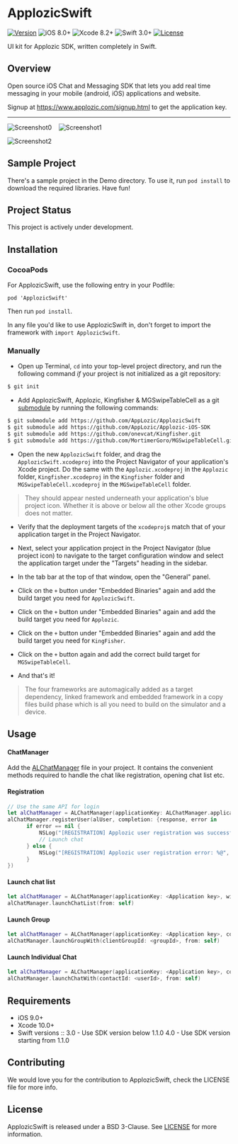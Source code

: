 # ApplozicSwift

[![Version](https://img.shields.io/cocoapods/v/ApplozicSwift.svg?style=flat)](http://cocoapods.org/pods/ApplozicSwift)
![iOS 8.0+](https://img.shields.io/badge/iOS-9.0%2B-blue.svg)
![Xcode 8.2+](https://img.shields.io/badge/Xcode-8.2%2B-blue.svg)
![Swift 3.0+](https://img.shields.io/badge/Swift-3.0%2B-orange.svg)
[![License](https://img.shields.io/cocoapods/l/Material.svg?style=flat)](https://github.com/lkzhao/Material/blob/master/LICENSE?raw=true)

UI kit for Applozic SDK, written completely in Swift.

## Overview

Open source iOS Chat and Messaging SDK that lets you add real time messaging in your mobile (android, iOS) applications and website.

Signup at https://www.applozic.com/signup.html to get the application key.

------------------------

![Screenshot0][img0] &nbsp;&nbsp; ![Screenshot1][img1] &nbsp;&nbsp;

![Screenshot2][img2] &nbsp;&nbsp;

## Sample Project

There's a sample project in the Demo directory. To use it, run `pod install` to download the required libraries. Have fun!

## Project Status

This project is actively under development.

## Installation

### CocoaPods

For ApplozicSwift, use the following entry in your Podfile:

`pod 'ApplozicSwift'`

Then run `pod install`.

In any file you'd like to use ApplozicSwift in, don't forget to
import the framework with `import ApplozicSwift`.

### Manually

- Open up Terminal, `cd` into your top-level project directory, and run the following command *if* your project is not initialized as a git repository:

```bash
$ git init
```

- Add ApplozicSwift, Applozic, Kingfisher & MGSwipeTableCell as a git [submodule](http://git-scm.com/docs/git-submodule) by running the following commands:

```bash
$ git submodule add https://github.com/AppLozic/ApplozicSwift
$ git submodule add https://github.com/AppLozic/Applozic-iOS-SDK
$ git submodule add https://github.com/onevcat/Kingfisher.git
$ git submodule add https://github.com/MortimerGoro/MGSwipeTableCell.git
```

- Open the new `ApplozicSwift` folder, and drag the `ApplozicSwift.xcodeproj` into the Project Navigator of your application's Xcode project. Do the same with the `Applozic.xcodeproj` in the `Applozic` folder, `Kingfisher.xcodeproj` in the `Kingfisher` folder and `MGSwipeTableCell.xcodeproj` in the `MGSwipeTableCell` folder.

> They should appear nested underneath your application's blue project icon. Whether it is above or below all the other Xcode groups does not matter.

- Verify that the deployment targets of the `xcodeproj`s match that of your application target in the Project Navigator.
- Next, select your application project in the Project Navigator (blue project icon) to navigate to the target configuration window and select the application target under the "Targets" heading in the sidebar.
- In the tab bar at the top of that window, open the "General" panel.
- Click on the `+` button under "Embedded Binaries" again and add the build target you need for `ApplozicSwift`.
- Click on the `+` button under "Embedded Binaries" again and add the build target you need for `Applozic`.
- Click on the `+` button under "Embedded Binaries" again and add the build target you need for `KingFisher`.
- Click on the `+` button again and add the correct build target for `MGSwipeTableCell`.

- And that's it!

> The four frameworks are automagically added as a target dependency, linked framework and embedded framework in a copy files build phase which is all you need to build on the simulator and a device.

## Usage

#### ChatManager

Add the [ALChatManager](https://github.com/AppLozic/ApplozicSwift/blob/master/Demo/ApplozicSwiftDemo/ALChatManager.swift) file in your project. It contains the convenient methods required to handle the chat like registration, opening chat list etc.

#### Registration

```swift
// Use the same API for login
let alChatManager = ALChatManager(applicationKey: ALChatManager.applicationId as NSString)
alChatManager.registerUser(alUser, completion: {response, error in
      if error == nil {
          NSLog("[REGISTRATION] Applozic user registration was successful: %@ \(response?.isRegisteredSuccessfully())")
          // Launch chat
      } else {
          NSLog("[REGISTRATION] Applozic user registration error: %@", error.debugDescription)
      }
})
```

#### Launch chat list

```swift
let alChatManager = ALChatManager(applicationKey: <Application key>, with: ALKConfiguration())
alChatManager.launchChatList(from: self)
```

#### Launch Group

```swift
let alChatManager = ALChatManager(applicationKey: <Application key>, configuration: ALKConfiguration())
alChatManager.launchGroupWith(clientGroupId: <groupId>, from: self)
```


#### Launch Individual Chat

```swift
let alChatManager = ALChatManager(applicationKey: <Application key>, configuration: ALKConfiguration())
alChatManager.launchChatWith(contactId: <userId>, from: self)
```


## Requirements

* iOS 9.0+
* Xcode 10.0+
* Swift versions :: 
3.0 - Use SDK version below 1.1.0
4.0 - Use SDK version starting from 1.1.0

## Contributing

We would love you for the contribution to ApplozicSwift, check the LICENSE file for more info.


## License

ApplozicSwift is released under a BSD 3-Clause. See [LICENSE](LICENSE) for more information.

[img0]:https://raw.githubusercontent.com/Applozic/ApplozicSwift/master/Screenshots/screenshot0.png
[img1]:https://raw.githubusercontent.com/Applozic/ApplozicSwift/master/Screenshots/screenshot1.png
[img2]:https://raw.githubusercontent.com/Applozic/ApplozicSwift/master/Screenshots/screenshot2.png
